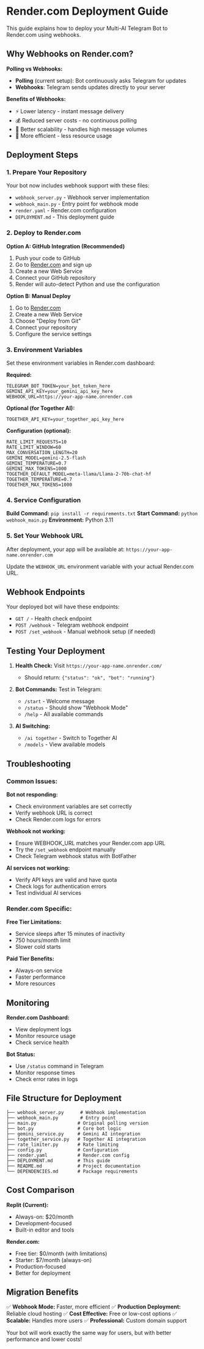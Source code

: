 # Render.com Deployment Guide

This guide explains how to deploy your Multi-AI Telegram Bot to Render.com using webhooks.

## Why Webhooks on Render.com?

**Polling vs Webhooks:**
- **Polling** (current setup): Bot continuously asks Telegram for updates
- **Webhooks**: Telegram sends updates directly to your server

**Benefits of Webhooks:**
- ⚡ Lower latency - instant message delivery
- 💰 Reduced server costs - no continuous polling
- 🚀 Better scalability - handles high message volumes
- 🔋 More efficient - less resource usage

## Deployment Steps

### 1. Prepare Your Repository

Your bot now includes webhook support with these files:
- `webhook_server.py` - Webhook server implementation
- `webhook_main.py` - Entry point for webhook mode
- `render.yaml` - Render.com configuration
- `DEPLOYMENT.md` - This deployment guide

### 2. Deploy to Render.com

**Option A: GitHub Integration (Recommended)**
1. Push your code to GitHub
2. Go to [Render.com](https://render.com) and sign up
3. Create a new Web Service
4. Connect your GitHub repository
5. Render will auto-detect Python and use the configuration

**Option B: Manual Deploy**
1. Go to [Render.com](https://render.com)
2. Create a new Web Service
3. Choose "Deploy from Git" 
4. Connect your repository
5. Configure the service settings

### 3. Environment Variables

Set these environment variables in Render.com dashboard:

**Required:**
```
TELEGRAM_BOT_TOKEN=your_bot_token_here
GEMINI_API_KEY=your_gemini_api_key_here  
WEBHOOK_URL=https://your-app-name.onrender.com
```

**Optional (for Together AI):**
```
TOGETHER_API_KEY=your_together_api_key_here
```

**Configuration (optional):**
```
RATE_LIMIT_REQUESTS=10
RATE_LIMIT_WINDOW=60
MAX_CONVERSATION_LENGTH=20
GEMINI_MODEL=gemini-2.5-flash
GEMINI_TEMPERATURE=0.7
GEMINI_MAX_TOKENS=1000
TOGETHER_DEFAULT_MODEL=meta-llama/Llama-2-70b-chat-hf
TOGETHER_TEMPERATURE=0.7
TOGETHER_MAX_TOKENS=1000
```

### 4. Service Configuration

**Build Command:** `pip install -r requirements.txt`
**Start Command:** `python webhook_main.py`
**Environment:** Python 3.11

### 5. Set Your Webhook URL

After deployment, your app will be available at:
`https://your-app-name.onrender.com`

Update the `WEBHOOK_URL` environment variable with your actual Render.com URL.

## Webhook Endpoints

Your deployed bot will have these endpoints:

- `GET /` - Health check endpoint
- `POST /webhook` - Telegram webhook endpoint  
- `POST /set_webhook` - Manual webhook setup (if needed)

## Testing Your Deployment

1. **Health Check:** Visit `https://your-app-name.onrender.com/`
   - Should return: `{"status": "ok", "bot": "running"}`

2. **Bot Commands:** Test in Telegram:
   - `/start` - Welcome message
   - `/status` - Should show "Webhook Mode"
   - `/help` - All available commands

3. **AI Switching:** 
   - `/ai together` - Switch to Together AI
   - `/models` - View available models

## Troubleshooting

### Common Issues:

**Bot not responding:**
- Check environment variables are set correctly
- Verify webhook URL is correct
- Check Render.com logs for errors

**Webhook not working:**
- Ensure WEBHOOK_URL matches your Render.com app URL
- Try the `/set_webhook` endpoint manually
- Check Telegram webhook status with BotFather

**AI services not working:**
- Verify API keys are valid and have quota
- Check logs for authentication errors
- Test individual AI services

### Render.com Specific:

**Free Tier Limitations:**
- Service sleeps after 15 minutes of inactivity
- 750 hours/month limit
- Slower cold starts

**Paid Tier Benefits:**
- Always-on service
- Faster performance
- More resources

## Monitoring

**Render.com Dashboard:**
- View deployment logs
- Monitor resource usage
- Check service health

**Bot Status:**
- Use `/status` command in Telegram
- Monitor response times
- Check error rates in logs

## File Structure for Deployment

```
├── webhook_server.py      # Webhook implementation
├── webhook_main.py        # Entry point
├── main.py               # Original polling version
├── bot.py                # Core bot logic
├── gemini_service.py     # Gemini AI integration
├── together_service.py   # Together AI integration
├── rate_limiter.py       # Rate limiting
├── config.py             # Configuration
├── render.yaml           # Render.com config
├── DEPLOYMENT.md         # This guide
├── README.md             # Project documentation
└── DEPENDENCIES.md       # Package requirements
```

## Cost Comparison

**Replit (Current):**
- Always-on: $20/month
- Development-focused
- Built-in editor and tools

**Render.com:**
- Free tier: $0/month (with limitations)
- Starter: $7/month (always-on)
- Production-focused
- Better for deployment

## Migration Benefits

✅ **Webhook Mode:** Faster, more efficient
✅ **Production Deployment:** Reliable cloud hosting
✅ **Cost Effective:** Free or low-cost options
✅ **Scalable:** Handles more users
✅ **Professional:** Custom domain support

Your bot will work exactly the same way for users, but with better performance and lower costs!